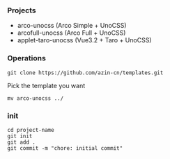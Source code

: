 ### Projects

- arco-unocss (Arco Simple + UnoCSS)
- arcofull-unocss (Arco Full + UnoCSS)
- applet-taro-unocss (Vue3.2 + Taro + UnoCSS)

### Operations

```shell
git clone https://github.com/azin-cn/templates.git
```

Pick the template you want

```shell
mv arco-unocss ../
```

### init

```shell
cd project-name
git init
git add .
git commit -m "chore: initial commit"
```
